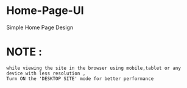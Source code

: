 # Home-Page-UI
Simple Home Page Design


# NOTE :
    while viewing the site in the browser using mobile,tablet or any device with less resolution , 
    Turn ON the 'DESKTOP SITE' mode for better performance
